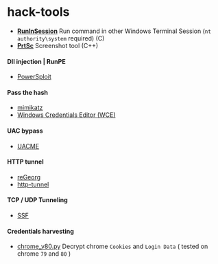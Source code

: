 # hack-tools

- [**RunInSession**](https://github.com/du0ngpv/hack-tools/blob/master/RunInSession.md) Run command in other Windows Terminal Session (`nt authority\system` required) (C)
- [**PrtSc**](https://github.com/du0ngpv/hack-tools/blob/master/src/prtsc.cpp) Screenshot tool (C++)

#### Dll injection | RunPE
- [PowerSploit](https://github.com/PowerShellMafia/PowerSploit/blob/master/CodeExecution/)

#### Pass the hash
- [mimikatz](https://github.com/gentilkiwi/mimikatz) 
- [Windows Credentials Editor (WCE)](https://www.ampliasecurity.com/research/windows-credentials-editor/)

#### UAC bypass
- [UACME](https://github.com/hfiref0x/UACME)

#### HTTP tunnel
- [reGeorg](https://github.com/sensepost/reGeorg)
- [http-tunnel](http-tunnel.sourceforge.net)

#### TCP / UDP Tunneling
- [SSF](https://securesocketfunneling.github.io/ssf/#how-to-configure)

#### Credentials harvesting
- [chrome_v80.py](https://github.com/du0ngpv/hack-tools/blob/master/src/chrome_v80.py) Decrypt chrome `Cookies` and `Login Data` ( tested on chrome `79` and `80` )

